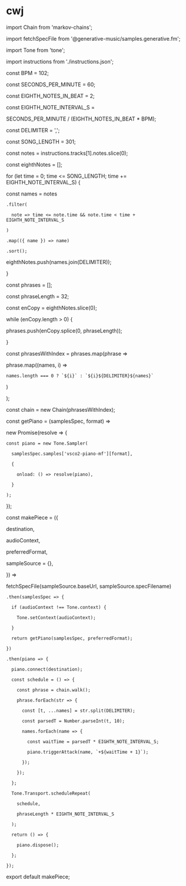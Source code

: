 # cwj
import Chain from 'markov-chains';

import fetchSpecFile from '@generative-music/samples.generative.fm';

import Tone from 'tone';

import instructions from './instructions.json';



const BPM = 102;

const SECONDS_PER_MINUTE = 60;

const EIGHTH_NOTES_IN_BEAT = 2;

const EIGHTH_NOTE_INTERVAL_S =

  SECONDS_PER_MINUTE / (EIGHTH_NOTES_IN_BEAT * BPM);

const DELIMITER = ',';

const SONG_LENGTH = 301;



const notes = instructions.tracks[1].notes.slice(0);

const eighthNotes = [];



for (let time = 0; time <= SONG_LENGTH; time += EIGHTH_NOTE_INTERVAL_S) {

  const names = notes

    .filter(

      note => time <= note.time && note.time < time + EIGHTH_NOTE_INTERVAL_S

    )

    .map(({ name }) => name)

    .sort();

  eighthNotes.push(names.join(DELIMITER));

}



const phrases = [];

const phraseLength = 32;

const enCopy = eighthNotes.slice(0);

while (enCopy.length > 0) {

  phrases.push(enCopy.splice(0, phraseLength));

}



const phrasesWithIndex = phrases.map(phrase =>

  phrase.map((names, i) =>

    names.length === 0 ? `${i}` : `${i}${DELIMITER}${names}`

  )

);



const chain = new Chain(phrasesWithIndex);



const getPiano = (samplesSpec, format) =>

  new Promise(resolve => {

    const piano = new Tone.Sampler(

      samplesSpec.samples['vsco2-piano-mf'][format],

      {

        onload: () => resolve(piano),

      }

    );

  });



const makePiece = ({

  destination,

  audioContext,

  preferredFormat,

  sampleSource = {},

}) =>

  fetchSpecFile(sampleSource.baseUrl, sampleSource.specFilename)

    .then(samplesSpec => {

      if (audioContext !== Tone.context) {

        Tone.setContext(audioContext);

      }

      return getPiano(samplesSpec, preferredFormat);

    })

    .then(piano => {

      piano.connect(destination);

      const schedule = () => {

        const phrase = chain.walk();

        phrase.forEach(str => {

          const [t, ...names] = str.split(DELIMITER);

          const parsedT = Number.parseInt(t, 10);

          names.forEach(name => {

            const waitTime = parsedT * EIGHTH_NOTE_INTERVAL_S;

            piano.triggerAttack(name, `+${waitTime + 1}`);

          });

        });

      };

      Tone.Transport.scheduleRepeat(

        schedule,

        phraseLength * EIGHTH_NOTE_INTERVAL_S

      );

      return () => {

        piano.dispose();

      };

    });



export default makePiece;
